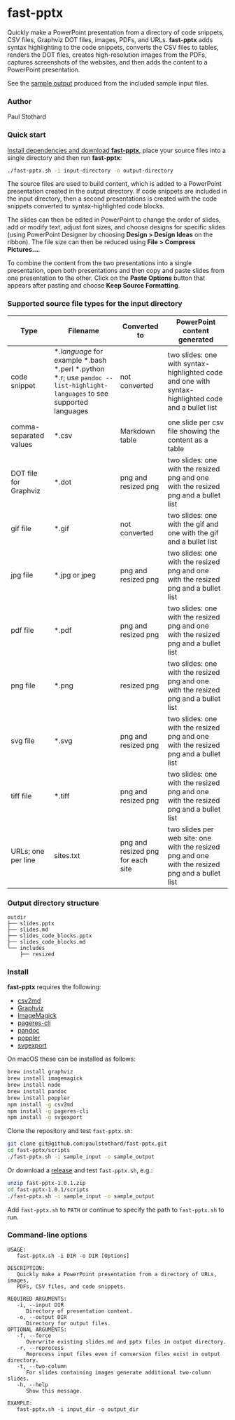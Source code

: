 # fast-pptx

Quickly make a PowerPoint presentation from a directory of code snippets, CSV files, Graphviz DOT files, images, PDFs, and URLs. **fast-pptx** adds syntax highlighting to the code snippets, converts the CSV files to tables, renders the DOT files, creates high-resolution images from the PDFs, captures screenshots of the websites, and then adds the content to a PowerPoint presentation.

See the [sample output](includes/sample_output.md) produced from the included sample input files.

### Author

Paul Stothard

### Quick start

[Install dependencies and download **fast-pptx**](#install), place your source files into a single directory and then run **fast-pptx**:

```bash
./fast-pptx.sh -i input-directory -o output-directory
```

The source files are used to build content, which is added to a PowerPoint presentation created in the output directory. If code snippets are included in the input directory, then a second presentations is created with the code snippets converted to syntax-highlighted code blocks.

The slides can then be edited in PowerPoint to change the order of slides, add or modify text, adjust font sizes, and choose designs for specific slides (using PowerPoint Designer by choosing **Design > Design Ideas** on the ribbon). The file size can then be reduced using **File > Compress Pictures...**.

To combine the content from the two presentations into a single presentation, open both presentations and then copy and paste slides from one presentation to the other. Click on the **Paste Options** button that appears after pasting and choose **Keep Source Formatting**.

### Supported source file types for the input directory

| Type                   | Filename                                                                                                                     | Converted to                      | PowerPoint content generated                                                                        |
|------------------------|------------------------------------------------------------------------------------------------------------------------------|-----------------------------------|-----------------------------------------------------------------------------------------------------|
| code snippet           | \*.*language* for example \*.bash \*.perl \*.python \*.r; use `pandoc --list-highlight-languages` to see supported languages | not converted                     | two slides: one with syntax-highlighted code and one with syntax-highlighted code and a bullet list |
| comma-separated values | \*.csv                                                                                                                       | Markdown table                    | one slide per csv file showing the content as a table                                               |
| DOT file for Graphviz  | \*.dot                                                                                                                       | png and resized png               | two slides: one with the resized png and one with the resized png and a bullet list                 |
| gif file               | \*.gif                                                                                                                       | not converted                     | two slides: one with the gif and one with the gif and a bullet list                                 |
| jpg file               | \*.jpg or jpeg                                                                                                               | png and resized png               | two slides: one with the resized png and one with the resized png and a bullet list                 |
| pdf file               | \*.pdf                                                                                                                       | png and resized png               | two slides: one with the resized png and one with the resized png and a bullet list                 |
| png file               | \*.png                                                                                                                       | resized png                       | two slides: one with the resized png and one with the resized png and a bullet list                 |
| svg file               | \*.svg                                                                                                                       | png and resized png               | two slides: one with the resized png and one with the resized png and a bullet list                 |
| tiff file              | \*.tiff                                                                                                                      | png and resized png               | two slides: one with the resized png and one with the resized png and a bullet list                 |
| URLs; one per line     | sites.txt                                                                                                                    | png and resized png for each site | two slides per web site: one with the resized png and one with the resized png and a bullet list    |

### Output directory structure

```
outdir
├── slides.pptx
├── slides.md
├── slides_code_blocks.pptx
├── slides_code_blocks.md
└── includes
    ├── resized
```

### Install

**fast-pptx** requires the following:

* [csv2md](https://github.com/pstaender/csv2md)
* [Graphviz](https://graphviz.org)
* [ImageMagick](https://imagemagick.org)
* [pageres-cli](https://github.com/sindresorhus/pageres-cli)
* [pandoc](https://pandoc.org)
* [poppler](https://poppler.freedesktop.org)
* [svgexport](https://github.com/shakiba/svgexport)

On macOS these can be installed as follows:

```bash
brew install graphviz
brew install imagemagick
brew install node
brew install pandoc
brew install poppler
npm install -g csv2md
npm install -g pageres-cli
npm install -g svgexport
```

Clone the repository and test `fast-pptx.sh`:

```bash
git clone git@github.com:paulstothard/fast-pptx.git
cd fast-pptx/scripts
./fast-pptx.sh -i sample_input -o sample_output
```

Or download a [release](https://github.com/paulstothard/fast-pptx/releases/) and test `fast-pptx.sh`, e.g.:

```bash
unzip fast-pptx-1.0.1.zip
cd fast-pptx-1.0.1/scripts
./fast-pptx.sh -i sample_input -o sample_output
```

Add `fast-pptx.sh` to `PATH` or continue to specify the path to `fast-pptx.sh` to run.

### Command-line options

```
USAGE:
   fast-pptx.sh -i DIR -o DIR [Options]

DESCRIPTION:
   Quickly make a PowerPoint presentation from a directory of URLs, images,
   PDFs, CSV files, and code snippets.

REQUIRED ARGUMENTS:
   -i, --input DIR
      Directory of presentation content.
   -o, --output DIR
      Directory for output files.
OPTIONAL ARGUMENTS:
   -f, --force
      Overwrite existing slides.md and pptx files in output directory.
   -r, --reprocess
      Reprocess input files even if conversion files exist in output directory.
   -t, --two-column
      For slides containing images generate additional two-column slides.
   -h, --help
      Show this message.

EXAMPLE:
   fast-pptx.sh -i input_dir -o output_dir 
```
